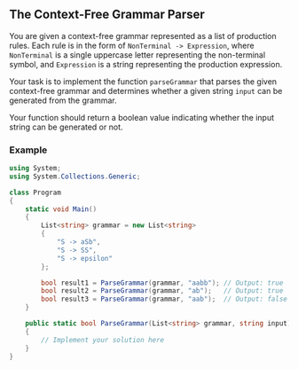 ## The Context-Free Grammar Parser

You are given a context-free grammar represented as a list of production rules. Each rule is in the form of `NonTerminal -> Expression`, where `NonTerminal` is a single uppercase letter representing the non-terminal symbol, and `Expression` is a string representing the production expression.

Your task is to implement the function `parseGrammar` that parses the given context-free grammar and determines whether a given string `input` can be generated from the grammar.

Your function should return a boolean value indicating whether the input string can be generated or not.

### Example

```csharp
using System;
using System.Collections.Generic;

class Program
{
    static void Main()
    {
        List<string> grammar = new List<string>
        {
            "S -> aSb",
            "S -> SS",
            "S -> epsilon"
        };

        bool result1 = ParseGrammar(grammar, "aabb"); // Output: true
        bool result2 = ParseGrammar(grammar, "ab");   // Output: true
        bool result3 = ParseGrammar(grammar, "aab");  // Output: false
    }

    public static bool ParseGrammar(List<string> grammar, string input)
    {
        // Implement your solution here
    }
}
